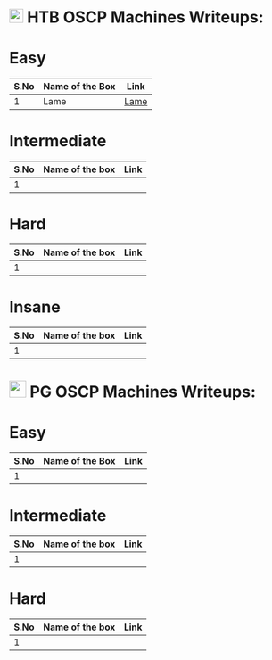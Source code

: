 # <img src="https://avatars.githubusercontent.com/u/67481186?v=4" width="25"> HTB OSCP Machines Writeups:

# Easy
|S.No| Name of the Box    | Link    |
|----|--------------------|---------|
|1   |Lame                |[Lame](https://github.com/h4md153v63n/CTFs/blob/main/01_HTB/01_Lame.md)|


# Intermediate
|S.No| Name of the box  | Link |
|----|------------------|------|
|1   |                  |      |


# Hard
|S.No| Name of the box  | Link |
|----|------------------|------|
|1   |                  |      |


# Insane
|S.No| Name of the box  | Link |
|----|------------------|------|
|1   |                  |      |


# <img src="https://miro.medium.com/v2/resize:fit:640/format:webp/1*qI2nolBN5VmdOoa_msaZRw.png" width="30"> PG OSCP Machines Writeups:

# Easy
|S.No| Name of the Box    | Link    |
|----|--------------------|---------|
|1   |                    |         |


# Intermediate
|S.No| Name of the box  | Link |
|----|------------------|------|
|1   |                  |      |


# Hard
|S.No| Name of the box  | Link |
|----|------------------|------|
|1   |                  |      |


